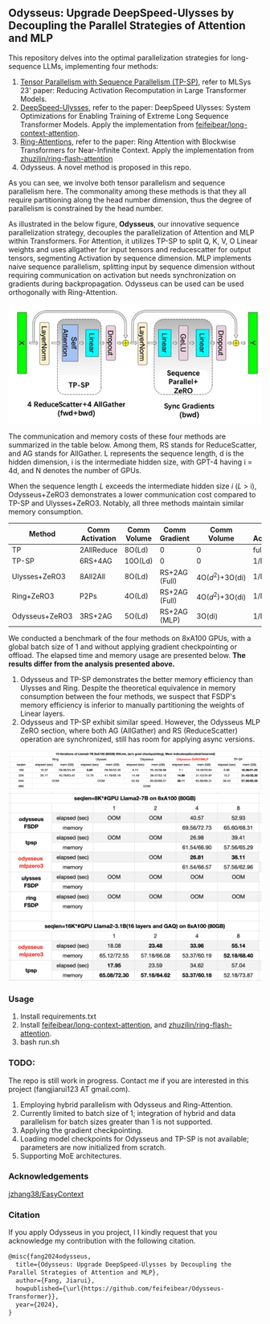 ## Odysseus: Upgrade DeepSpeed-Ulysses by Decoupling the Parallel Strategies of Attention and MLP

This repository delves into the optimal parallelization strategies for long-sequence LLMs, implementing four methods: 
1. [Tensor Parallelism with Sequence Parallelism (TP-SP)](https://arxiv.org/abs/2205.05198), refer to MLSys 23' paper: Reducing Activation Recomputation in Large Transformer Models.
2. [DeepSpeed-Ulysses](https://arxiv.org/abs/2309.14509), refer to the paper: DeepSpeed Ulysses: System Optimizations for Enabling Training of Extreme Long Sequence Transformer Models. Apply the implementation from [feifeibear/long-context-attention](https://github.com/feifeibear/long-context-attention).
3. [Ring-Attentions](https://arxiv.org/abs/2310.01889), refer to the paper: Ring Attention with Blockwise Transformers for Near-Infinite Context. Apply the implementation from [zhuzilin/ring-flash-attention](https://github.com/zhuzilin/ring-flash-attention)
4. Odysseus. A novel method is proposed in this repo.

As you can see, we involve both tensor parallelism and sequence parallelism here.
The commonality among these methods is that they all require partitioning along the head number dimension, thus the degree of parallelism is constrained by the head number.

As illustrated in the below figure, **Odysseus**, our innovative sequence parallelization strategy, decouples the parallelization of Attention and MLP within Transformers. For Attention, it utilizes TP-SP to split Q, K, V, O Linear weights and uses allgather for input tensors and reducescatter for output tensors, segmenting Activation by sequence dimension. MLP implements naive sequence parallelism, splitting input by sequence dimension without requiring communication on activation but needs synchronization on gradients during backpropagation.
Odysseus can be used  can be used orthogonally with Ring-Attention.


<div align="center">
    <img src="./media/Odysseus.jpg" alt="Image description">
</div>

The communication and memory costs of these four methods are summarized in the table below. Among them, RS stands for ReduceScatter, and AG stands for AllGather. L represents the sequence length, d is the hidden dimension, i is the intermediate hidden size, with GPT-4 having i = 4d, and N denotes the number of GPUs.

When the sequence length $L$ exceeds the intermediate hidden size $i$ ($L$ > i), Odysseus+ZeRO3 demonstrates a lower communication cost compared to TP-SP and Ulysses+ZeRO3. Notably, all three methods maintain similar memory consumption.

| Method          | Comm Activation | Comm Volume       | Comm Gradient | Comm Volume                   | Mem Activation | Mem Param/Grad |
|-----------------|------------|--------------|----------|--------------------------|------------|------------|
| TP              | 2AllReduce | 8O(Ld)       | 0        | 0                        | full       | 1/N        |
| TP-SP           | 6RS+4AG    | 10O(Ld)       | 0        | 0                        | 1/N        | 1/N        |
| Ulysses+ZeRO3   | 8All2All   | 8O(Ld)       | RS+2AG (Full) | 4O($d^2$)+3O(di)           | 1/N        | 1/N      |
| Ring+ZeRO3      | P2Ps       | 4O(Ld)       | RS+2AG (Full) | 4O($d^2$)+3O(di)           | 1/N        | 1/N      |
| Odysseus+ZeRO3  | 3RS+2AG    | 5O(Ld)       | RS+2AG (MLP) | 3O(di) | 1/N        | 1/N        |


We conducted a benchmark of the four methods on 8xA100 GPUs, with a global batch size of 1 and without applying gradient checkpointing or offload. The elapsed time and memory usage are presented below. **The results differ from the analysis presented above.**

1. Odysseus and TP-SP demonstrates the better memory efficiency than Ulysses and Ring. Despite the theoretical equivalence in memory consumption between the four methods, we suspect that FSDP's memory efficiency is inferior to manually partitioning the weights of Linear layers.
2. Odysseus and TP-SP exhibit similar speed. However, the Odysseus MLP ZeRO section, where both AG (AllGather) and RS (ReduceScatter) operation are synchronized, still has room for applying async versions.

<div align="center">
    <img src="./media/odysseus_perf.png" alt="Image description">
</div>

<div align="center">
    <img src="./media/ody_perf_2.png" alt="Image description">
</div>

### Usage
1. Install requirements.txt
2. Install [feifeibear/long-context-attention](https://github.com/feifeibear/long-context-attention), and [zhuzilin/ring-flash-attention](https://github.com/zhuzilin/ring-flash-attention).
3. bash run.sh

### TODO:
The repo is still work in progress. Contact me if you are interested in this project (fangjiarui123 AT gmail.com).

1. Employing hybrid parallelism with Odysseus and Ring-Attention.
2. Currently limited to batch size of 1; integration of hybrid and data parallelism for batch sizes greater than 1 is not supported.
3. Applying the gradient checkpointing.
4. Loading model checkpoints for Odysseus and TP-SP is not available; parameters are now initialized from scratch.
5. Supporting MoE architectures. 

### Acknowledgements

[jzhang38/EasyContext](https://github.com/jzhang38/EasyContext)

### Citation

If you apply Odysseus in you project, I I kindly request that you acknowledge my contribution with the following citation.

```
@misc{fang2024odysseus,
  title={Odysseus: Upgrade DeepSpeed-Ulysses by Decoupling the Parallel Strategies of Attention and MLP},
  author={Fang, Jiarui},
  howpublished={\url{https://github.com/feifeibear/Odysseus-Transformer}},
  year={2024},
}
```